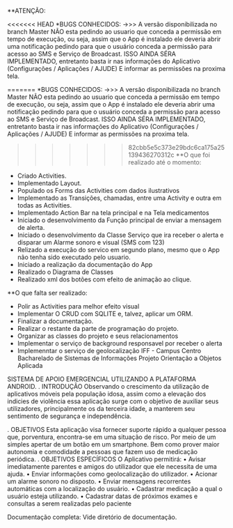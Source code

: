 **ATENÇÃO:

<<<<<<< HEAD
*BUGS CONHECIDOS: ->>> A versão disponibilizada no branch Master NÃO esta pedindo ao usuario que conceda 
a permissão em tempo de execução, ou seja, assim que o App é instalado ele deveria abrir uma notificação 
pedindo para que o usuário conceda a permissão para acesso ao SMS e Serviço de Broadcast. 
ISSO AINDA SÉRA IMPLEMENTADO, entretanto basta ir nas informações do Aplicativo (Configurações / Aplicações / AJUDE) 
E informar as permissões na proxima tela.



=======
 *BUGS CONHECIDOS:
  ->>> A versão disponibilizada no branch Master NÃO esta pedindo ao usuario que conceda a permissão em tempo de execução, ou seja, assim que o App é instalado ele deveria abrir uma notificação pedindo para que o usuário conceda a permissão para acesso ao SMS e Serviço de Broadcast. ISSO AINDA SÉRA IMPLEMENTADO, entretanto basta ir nas informações do Aplicativo (Configurações / Aplicações / AJUDE) E informar as permissões na proxima tela.
 
 
>>>>>>> 82cbb5e5c373e29bdc6ca175a25139436270312c
**O que foi realizado até o momento:

- Criado Activities.
- Implementado Layout.
- Populado os Forms das Activities com dados ilustrativos
- Implementado as Transições, chamadas, entre uma Activity e outra em todas as Activities.
- Implementado Action Bar na tela principal e na Tela medicamentos
- Iniciado o desenvolvimento da Função principal de enviar a mensagem de alerta.
- Iniciado o desenvolvimento da Classe Serviço que ira receber o alerta e disparar um Alarme sonoro e visual (SMS com 123)
- Relizado a execução do servico em segundo plano, mesmo que o App não tenha sido executado pelo usuario.
- Iniciado a realização da documentação do App
- Realizado o Diagrama de Classes
- Realizado xml dos botões com efeito de animação ao clique.

**O que falta ser realizado:

- Polir as Activities para melhor efeito visual
- Implementar O CRUD com SQLITE e, talvez, aplicar um ORM.
- Finalizar a documentação.
- Realizar o restante da parte de programação do projeto.
- Organizar as classes do projeto e seus relacionamentos
- Implementar o serviço de background responsavel por receber o alerta
- Implemenntar o serviço de geolocalização
IFF - Campus Centro Bacharelado de Sistemas de Informações Projeto Orientação a Objetos Aplicada

SISTEMA DE APOIO EMERGENCIAL UTILIZANDO A PLATAFORMA ANDROID. . INTRODUÇÃO Observando o crescimento da utilização de aplicativos móveis pela população idosa, assim como a elevação dos indicies de violência essa aplicação surge com o objetivo de auxiliar seus utilizadores, principalmente os da terceira idade, a manterem seu sentimento de segurança e independência.

. OBJETIVOS Esta aplicação visa fornecer suporte rápido a qualquer pessoa que, porventura, encontra-se em uma situação de risco. Por meio de um simples apertar de um botão em um smartphone. Bem como prover maior autonomia e comodidade a pessoas que fazem uso de medicação periódica. . OBJETIVOS ESPECÍFICOS O Aplicativo permitirá: • Avisar imediatamente parentes e amigos do utilizador que ele necessita de uma ajuda. • Enviar informações como geolocalização do utilizador. • Acionar um alarme sonoro no disposto. • Enviar mensagens recorrentes automáticas com a localização do usuário. • Cadastrar medicação a qual o usuário esteja utilizando. • Cadastrar datas de próximos exames e consultas a serem realizadas pelo paciente

Documentação completa: Vide diretório de documentação.
